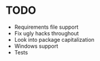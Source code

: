 TODO
====

- Requirements file support
- Fix ugly hacks throughout
- Look into package capitalization
- Windows support
- Tests